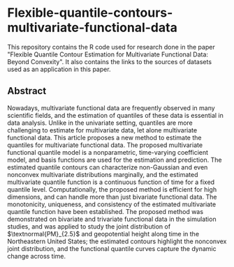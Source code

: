 # Flexible-quantile-contours-multivariate-functional-data
This repository contains the R code used for research done in the paper "Flexible Quantile Contour Estimation for Multivariate Functional Data: Beyond Convexity". It also contains the links to the sources of datasets used as an application in this paper.

## Abstract
		
Nowadays, multivariate functional data are frequently observed in many scientific fields, and the estimation of quantiles of these data is essential in data analysis. Unlike in the univariate setting, quantiles are more challenging to estimate for multivariate data, let alone multivariate functional data. This article proposes a new method to estimate the quantiles for multivariate functional data. The proposed multivariate functional quantile model is a nonparametric, time-varying coefficient model, and basis functions are used for the estimation and prediction. The estimated quantile contours can characterize non-Gaussian and even nonconvex multivariate distributions marginally, and the estimated multivariate quantile function is a continuous function of time for a fixed quantile level. Computationally, the proposed method is efficient for high dimensions, and can handle more than just bivariate functional data. The monotonicity, uniqueness, and consistency of the estimated multivariate quantile function have been established. The proposed method was demonstrated on bivariate and trivariate functional data in the simulation studies, and was applied to study the joint distribution of $\textnormal{PM}_{2.5}$ and geopotential height along time in the Northeastern United States; the estimated contours highlight the nonconvex joint distribution, and the functional quantile curves capture the dynamic change across time.
